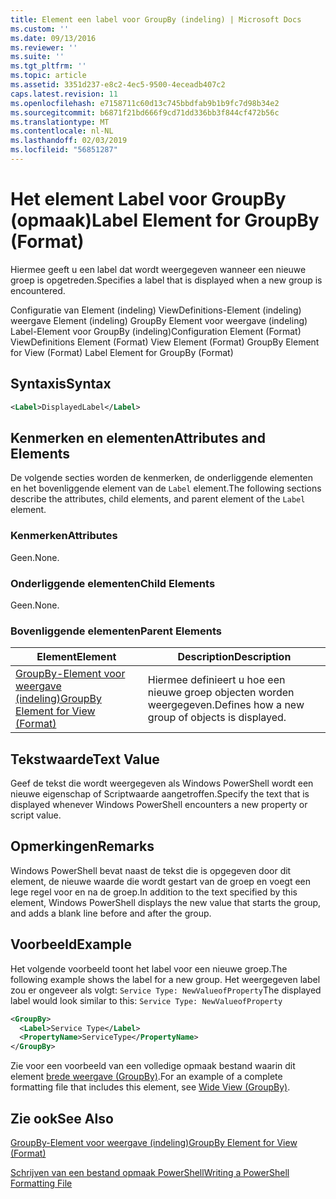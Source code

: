 ```yaml
---
title: Element een label voor GroupBy (indeling) | Microsoft Docs
ms.custom: ''
ms.date: 09/13/2016
ms.reviewer: ''
ms.suite: ''
ms.tgt_pltfrm: ''
ms.topic: article
ms.assetid: 3351d237-e8c2-4ec5-9500-4eceadb407c2
caps.latest.revision: 11
ms.openlocfilehash: e7158711c60d13c745bbdfab9b1b9fc7d98b34e2
ms.sourcegitcommit: b6871f21bd666f9cd71dd336bb3f844cf472b56c
ms.translationtype: MT
ms.contentlocale: nl-NL
ms.lasthandoff: 02/03/2019
ms.locfileid: "56851287"
---
```

# <a name="label-element-for-groupby-format"></a><span data-ttu-id="3bfda-102">Het element Label voor GroupBy (opmaak)</span><span class="sxs-lookup"><span data-stu-id="3bfda-102">Label Element for GroupBy (Format)</span></span>

<span data-ttu-id="3bfda-103">Hiermee geeft u een label dat wordt weergegeven wanneer een nieuwe groep is opgetreden.</span><span class="sxs-lookup"><span data-stu-id="3bfda-103">Specifies a label that is displayed when a new group is encountered.</span></span>

<span data-ttu-id="3bfda-104">Configuratie van Element (indeling) ViewDefinitions-Element (indeling) weergave Element (indeling) GroupBy Element voor weergave (indeling) Label-Element voor GroupBy (indeling)</span><span class="sxs-lookup"><span data-stu-id="3bfda-104">Configuration Element (Format) ViewDefinitions Element (Format) View Element (Format) GroupBy Element for View (Format) Label Element for GroupBy (Format)</span></span>

## <a name="syntax"></a><span data-ttu-id="3bfda-105">Syntaxis</span><span class="sxs-lookup"><span data-stu-id="3bfda-105">Syntax</span></span>

```xml
<Label>DisplayedLabel</Label>
```

## <a name="attributes-and-elements"></a><span data-ttu-id="3bfda-106">Kenmerken en elementen</span><span class="sxs-lookup"><span data-stu-id="3bfda-106">Attributes and Elements</span></span>

<span data-ttu-id="3bfda-107">De volgende secties worden de kenmerken, de onderliggende elementen en het bovenliggende element van de `Label` element.</span><span class="sxs-lookup"><span data-stu-id="3bfda-107">The following sections describe the attributes, child elements, and parent element of the `Label` element.</span></span>

### <a name="attributes"></a><span data-ttu-id="3bfda-108">Kenmerken</span><span class="sxs-lookup"><span data-stu-id="3bfda-108">Attributes</span></span>

<span data-ttu-id="3bfda-109">Geen.</span><span class="sxs-lookup"><span data-stu-id="3bfda-109">None.</span></span>

### <a name="child-elements"></a><span data-ttu-id="3bfda-110">Onderliggende elementen</span><span class="sxs-lookup"><span data-stu-id="3bfda-110">Child Elements</span></span>

<span data-ttu-id="3bfda-111">Geen.</span><span class="sxs-lookup"><span data-stu-id="3bfda-111">None.</span></span>

### <a name="parent-elements"></a><span data-ttu-id="3bfda-112">Bovenliggende elementen</span><span class="sxs-lookup"><span data-stu-id="3bfda-112">Parent Elements</span></span>

|<span data-ttu-id="3bfda-113">Element</span><span class="sxs-lookup"><span data-stu-id="3bfda-113">Element</span></span>|<span data-ttu-id="3bfda-114">Description</span><span class="sxs-lookup"><span data-stu-id="3bfda-114">Description</span></span>|
|-------------|-----------------|
|[<span data-ttu-id="3bfda-115">GroupBy-Element voor weergave (indeling)</span><span class="sxs-lookup"><span data-stu-id="3bfda-115">GroupBy Element for View (Format)</span></span>](./groupby-element-for-view-format.md)|<span data-ttu-id="3bfda-116">Hiermee definieert u hoe een nieuwe groep objecten worden weergegeven.</span><span class="sxs-lookup"><span data-stu-id="3bfda-116">Defines how a new group of objects is displayed.</span></span>|

## <a name="text-value"></a><span data-ttu-id="3bfda-117">Tekstwaarde</span><span class="sxs-lookup"><span data-stu-id="3bfda-117">Text Value</span></span>

<span data-ttu-id="3bfda-118">Geef de tekst die wordt weergegeven als Windows PowerShell wordt een nieuwe eigenschap of Scriptwaarde aangetroffen.</span><span class="sxs-lookup"><span data-stu-id="3bfda-118">Specify the text that is displayed whenever Windows PowerShell encounters a new property or script value.</span></span>

## <a name="remarks"></a><span data-ttu-id="3bfda-119">Opmerkingen</span><span class="sxs-lookup"><span data-stu-id="3bfda-119">Remarks</span></span>

<span data-ttu-id="3bfda-120">Windows PowerShell bevat naast de tekst die is opgegeven door dit element, de nieuwe waarde die wordt gestart van de groep en voegt een lege regel voor en na de groep.</span><span class="sxs-lookup"><span data-stu-id="3bfda-120">In addition to the text specified by this element, Windows PowerShell displays the new value that starts the group, and adds a blank line before and after the group.</span></span>

## <a name="example"></a><span data-ttu-id="3bfda-121">Voorbeeld</span><span class="sxs-lookup"><span data-stu-id="3bfda-121">Example</span></span>

<span data-ttu-id="3bfda-122">Het volgende voorbeeld toont het label voor een nieuwe groep.</span><span class="sxs-lookup"><span data-stu-id="3bfda-122">The following example shows the label for a new group.</span></span> <span data-ttu-id="3bfda-123">Het weergegeven label zou er ongeveer als volgt: `Service Type: NewValueofProperty`</span><span class="sxs-lookup"><span data-stu-id="3bfda-123">The displayed label would look similar to this: `Service Type: NewValueofProperty`</span></span>

```xml
<GroupBy>
  <Label>Service Type</Label>
  <PropertyName>ServiceType</PropertyName>
</GroupBy>

```

<span data-ttu-id="3bfda-124">Zie voor een voorbeeld van een volledige opmaak bestand waarin dit element [brede weergave (GroupBy)](./wide-view-groupby.md).</span><span class="sxs-lookup"><span data-stu-id="3bfda-124">For an example of a complete formatting file that includes this element, see [Wide View (GroupBy)](./wide-view-groupby.md).</span></span>

## <a name="see-also"></a><span data-ttu-id="3bfda-125">Zie ook</span><span class="sxs-lookup"><span data-stu-id="3bfda-125">See Also</span></span>

[<span data-ttu-id="3bfda-126">GroupBy-Element voor weergave (indeling)</span><span class="sxs-lookup"><span data-stu-id="3bfda-126">GroupBy Element for View (Format)</span></span>](./groupby-element-for-view-format.md)

[<span data-ttu-id="3bfda-127">Schrijven van een bestand opmaak PowerShell</span><span class="sxs-lookup"><span data-stu-id="3bfda-127">Writing a PowerShell Formatting File</span></span>](./writing-a-powershell-formatting-file.md)
